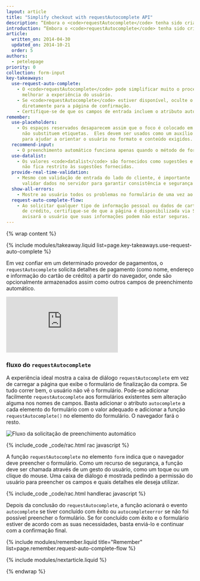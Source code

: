 ```yaml
---
layout: article
title: "Simplify checkout with requestAutocomplete API"
description: “Embora o <code>requestAutocomplete</code> tenha sido criado para ajudar o usuário a preencher qualquer formulário, seu uso mais comum nos dias de hoje é no eCommerce, onde o abandono do carrinho de compras na Web móvel <a href='http://seewhy.com/97-shopping-cart-abandonment-rate-mobile-devices-concern-you/'>pode ser de até 97%</a>."
introduction: “Embora o <code>requestAutocomplete</code> tenha sido criado para ajudar o usuário a preencher qualquer formulário, seu uso mais comum nos dias de hoje é no eCommerce, onde o abandono do carrinho de compras na Web móvel <a href='http://seewhy.com/97-shopping-cart-abandonment-rate-mobile-devices-concern-you/'>pode ser de até 97%</a>. Imagine 97% das pessoas em um supermercado, com um carrinho cheio de coisas, deixando-o e indo embora."
article:
  written_on: 2014-04-30
  updated_on: 2014-10-21
  order: 5
authors:
  - petelepage
priority: 0
collection: form-input
key-takeaways:
  use-request-auto-complete:
    - O <code>requestAutocomplete</code> pode simplificar muito o processo de finalização da compra e
      melhorar a experiência do usuário.
    - Se <code>requestAutocomplete</code> estiver disponível, oculte o formulário de finalização da compra e direcione o usuário
      diretamente para a página de confirmação.
    - Certifique-se de que os campos de entrada incluem o atributo autocomplete adequado.
remember:
  use-placeholders:
    - Os espaços reservados desaparecem assim que o foco é colocado em um elemento, portanto
      não substituem etiquetas.  Eles devem ser usados como um auxílio
      para ajudar a orientar o usuário no formato e conteúdo exigidos.
  recommend-input:
    - O preenchimento automático funciona apenas quando o método de formulário é mensagem.
  use-datalist:
    - Os valores <code>datalist</code> são fornecidos como sugestões e o usuário
      não fica restrito às sugestões fornecidas.
  provide-real-time-validation:
    - Mesmo com validação de entrada do lado do cliente, é importante
      validar dados no servidor para garantir consistência e segurança em seus dados.
  show-all-errors:
    - Mostre ao usuário todos os problemas no formulário de uma vez ao invés de mostrá-los um a um.
  request-auto-complete-flow:
    - Ao solicitar qualquer tipo de informação pessoal ou dados de cartão
      de crédito, certifique-se de que a página é disponibilizada via SSL.  Caso contrário, o diálogo
      avisará o usuário que suas informações podem não estar seguras.
---
```

{% wrap content %}

<style>
  img, video, object {
    max-width: 100%;
  }

  img.center {
    display: block;
    margin-left: auto;
    margin-right: auto;
  }

  table.inputtypes th:nth-of-type(2) {
    min-width: 270px;
  }

  table.tc-heavyright th:first-of-type {
    width: 30%;
  }
</style>

{% include modules/takeaway.liquid list=page.key-takeaways.use-request-auto-complete %}

Em vez confiar em um determinado provedor de pagamentos,
o `requestAutocomplete` solicita detalhes de pagamento (como nome, endereço e informação do cartão de
crédito) a partir do navegador, onde são opcionalmente armazenados
assim como outros campos de preenchimento automático.

<div class="media media--video">
  <iframe src="https://www.youtube.com/embed/ljYeHwGgzQk?controls=2&modestbranding=1&showinfo=0&utm-source=crdev-wf" frameborder="0" allowfullscreen=""></iframe>
</div>

### fluxo do `requestAutocomplete`

A experiência ideal mostra a caixa de diálogo `requestAutocomplete` em vez de carregar a
página que exibe o formulário de finalização da compra. Se tudo correr bem, o usuário não vê
o formulário.  Pode-se adicionar facilmente `requestAutocomplete` aos formulários existentes
sem alteração alguma nos nomes de campos.  Basta adicionar o atributo `autocomplete`
a cada elemento do formulário com o valor adequado e adicionar a função
`requestAutocomplete()` no elemento do formulário. O navegador fará
o resto.

<img src="imgs/rac_flow.png" class="center" alt="Fluxo da solicitação de preenchimento automático">

{% include_code _code/rac.html rac javascript %}

A função `requestAutocomplete` no elemento `form` indica que o
navegador deve preencher o formulário.  Como um recurso de segurança, a função
deve ser chamada através de um gesto do usuário, como um toque ou um clique do mouse. Uma caixa de diálogo é
mostrada pedindo a permissão do usuário para preencher os campos e quais detalhes
ele deseja utilizar.

{% include_code _code/rac.html handlerac javascript %}

Depois da conclusão do `requestAutocomplete`, a função acionará o evento
`autocomplete` se tiver concluído com êxito ou `autocompleteerror` se
não foi possível preencher o formulário.  Se for concluído com êxito e o formulário
estiver de acordo com as suas necessidades, basta enviá-lo e continuar com a confirmação
final.

{% include modules/remember.liquid title="Remember" list=page.remember.request-auto-complete-flow %}

{% include modules/nextarticle.liquid %}

{% endwrap %}
